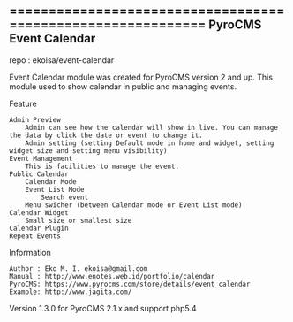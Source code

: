 ============================================================
PyroCMS Event Calendar
------------------------------------------------------------

repo : ekoisa/event-calendar

Event Calendar module was created for PyroCMS version 2 and up. This module used to show calendar in public and managing events.

Feature

    Admin Preview
        Admin can see how the calendar will show in live. You can manage the data by click the date or event to change it.
        Admin setting (setting Default mode in home and widget, setting widget size and setting menu visibility)
    Event Management
        This is facilities to manage the event.
    Public Calendar
        Calendar Mode
        Event List Mode
            Search event
        Menu swicher (between Calendar mode or Event List mode)
    Calendar Widget
        Small size or smallest size
    Calendar Plugin
    Repeat Events


Information

    Author : Eko M. I. ekoisa@gmail.com
    Manual : http://www.enotes.web.id/portfolio/calendar
    PyroCMS: https://www.pyrocms.com/store/details/event_calendar
    Example: http://www.jagita.com/


Version 1.3.0
for PyroCMS 2.1.x and support php5.4
